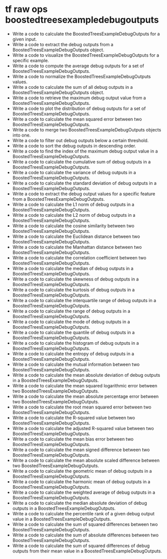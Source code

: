 # tf raw ops boostedtreesexampledebugoutputs

- Write a code to calculate the BoostedTreesExampleDebugOutputs for a given input.
- Write a code to extract the debug outputs from a BoostedTreesExampleDebugOutputs object.
- Write a code to visualize the BoostedTreesExampleDebugOutputs for a specific example.
- Write a code to compute the average debug outputs for a set of BoostedTreesExampleDebugOutputs.
- Write a code to normalize the BoostedTreesExampleDebugOutputs values.
- Write a code to calculate the sum of all debug outputs in a BoostedTreesExampleDebugOutputs object.
- Write a code to retrieve the maximum debug output value from a BoostedTreesExampleDebugOutputs.
- Write a code to plot the distribution of debug outputs for a set of BoostedTreesExampleDebugOutputs.
- Write a code to calculate the mean squared error between two BoostedTreesExampleDebugOutputs.
- Write a code to merge two BoostedTreesExampleDebugOutputs objects into one.
- Write a code to filter out debug outputs below a certain threshold.
- Write a code to sort the debug outputs in descending order.
- Write a code to find the index of the maximum debug output value in a BoostedTreesExampleDebugOutputs.
- Write a code to calculate the cumulative sum of debug outputs in a BoostedTreesExampleDebugOutputs.
- Write a code to calculate the variance of debug outputs in a BoostedTreesExampleDebugOutputs.
- Write a code to calculate the standard deviation of debug outputs in a BoostedTreesExampleDebugOutputs.
- Write a code to extract the debug output values for a specific feature from a BoostedTreesExampleDebugOutputs.
- Write a code to calculate the L1 norm of debug outputs in a BoostedTreesExampleDebugOutputs.
- Write a code to calculate the L2 norm of debug outputs in a BoostedTreesExampleDebugOutputs.
- Write a code to calculate the cosine similarity between two BoostedTreesExampleDebugOutputs.
- Write a code to calculate the Euclidean distance between two BoostedTreesExampleDebugOutputs.
- Write a code to calculate the Manhattan distance between two BoostedTreesExampleDebugOutputs.
- Write a code to calculate the correlation coefficient between two BoostedTreesExampleDebugOutputs.
- Write a code to calculate the median of debug outputs in a BoostedTreesExampleDebugOutputs.
- Write a code to calculate the skewness of debug outputs in a BoostedTreesExampleDebugOutputs.
- Write a code to calculate the kurtosis of debug outputs in a BoostedTreesExampleDebugOutputs.
- Write a code to calculate the interquartile range of debug outputs in a BoostedTreesExampleDebugOutputs.
- Write a code to calculate the range of debug outputs in a BoostedTreesExampleDebugOutputs.
- Write a code to calculate the mode of debug outputs in a BoostedTreesExampleDebugOutputs.
- Write a code to calculate the quantile of debug outputs in a BoostedTreesExampleDebugOutputs.
- Write a code to calculate the histogram of debug outputs in a BoostedTreesExampleDebugOutputs.
- Write a code to calculate the entropy of debug outputs in a BoostedTreesExampleDebugOutputs.
- Write a code to calculate the mutual information between two BoostedTreesExampleDebugOutputs.
- Write a code to calculate the mean absolute deviation of debug outputs in a BoostedTreesExampleDebugOutputs.
- Write a code to calculate the mean squared logarithmic error between two BoostedTreesExampleDebugOutputs.
- Write a code to calculate the mean absolute percentage error between two BoostedTreesExampleDebugOutputs.
- Write a code to calculate the root mean squared error between two BoostedTreesExampleDebugOutputs.
- Write a code to calculate the R-squared value between two BoostedTreesExampleDebugOutputs.
- Write a code to calculate the adjusted R-squared value between two BoostedTreesExampleDebugOutputs.
- Write a code to calculate the mean bias error between two BoostedTreesExampleDebugOutputs.
- Write a code to calculate the mean signed difference between two BoostedTreesExampleDebugOutputs.
- Write a code to calculate the mean absolute scaled difference between two BoostedTreesExampleDebugOutputs.
- Write a code to calculate the geometric mean of debug outputs in a BoostedTreesExampleDebugOutputs.
- Write a code to calculate the harmonic mean of debug outputs in a BoostedTreesExampleDebugOutputs.
- Write a code to calculate the weighted average of debug outputs in a BoostedTreesExampleDebugOutputs.
- Write a code to calculate the median absolute deviation of debug outputs in a BoostedTreesExampleDebugOutputs.
- Write a code to calculate the percentile rank of a given debug output value in a BoostedTreesExampleDebugOutputs.
- Write a code to calculate the sum of squared differences between two BoostedTreesExampleDebugOutputs.
- Write a code to calculate the sum of absolute differences between two BoostedTreesExampleDebugOutputs.
- Write a code to calculate the sum of squared differences of debug outputs from their mean value in a BoostedTreesExampleDebugOutputs.